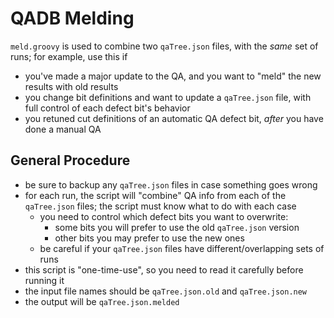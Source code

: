# QADB Melding

`meld.groovy` is used to combine two `qaTree.json` files, with the _same_ set of runs; for example, use this if
- you've made a major update to the QA, and you want to "meld" the new results with old results
- you change bit definitions and want to update a `qaTree.json` file, with full control of each defect bit's behavior
- you retuned cut definitions of an automatic QA defect bit, _after_ you have done a manual QA

## General Procedure
- be sure to backup any `qaTree.json` files in case something goes wrong
- for each run, the script will "combine" QA info from each of the `qaTree.json` files; the script must know what to do with each case
    - you need to control which defect bits you want to overwrite:
        - some bits you will prefer to use the old `qaTree.json` version
        - other bits you may prefer to use the new ones
    - be careful if your `qaTree.json` files have different/overlapping sets of runs
- this script is "one-time-use", so you need to read it carefully before running it
- the input file names should be `qaTree.json.old` and `qaTree.json.new`
- the output will be `qaTree.json.melded`
